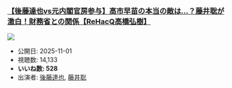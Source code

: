 ### [【後藤達也vs元内閣官房参与】高市早苗の本当の敵は…？藤井聡が激白！財務省との関係【ReHacQ高橋弘樹】](https://www.youtube.com/watch?v=sTC4VWsV6m8)
[![](https://img.youtube.com/vi/sTC4VWsV6m8/sddefault.jpg)](https://www.youtube.com/watch?v=sTC4VWsV6m8)
-   公開日: 2025-11-01
-   視聴数: 14,133
-   **いいね数: 528**
-   出演者: [後藤達也](/rehacq_fan/people/後藤達也 "wikilink"), [藤井聡](/rehacq_fan/people/藤井聡 "wikilink")
